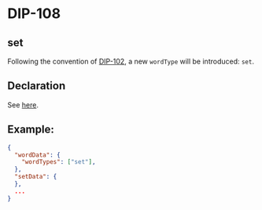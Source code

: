 DIP-108
======

set
------------------------------

Following the convention of [DIP-102](102.md), a new `wordType` will be introduced: `set`.

## Declaration

See [here](declarations/set.md).

## Example:

```json
{
  "wordData": {
    "wordTypes": ["set"],
  },
  "setData": {
  },
  ...
}
```



